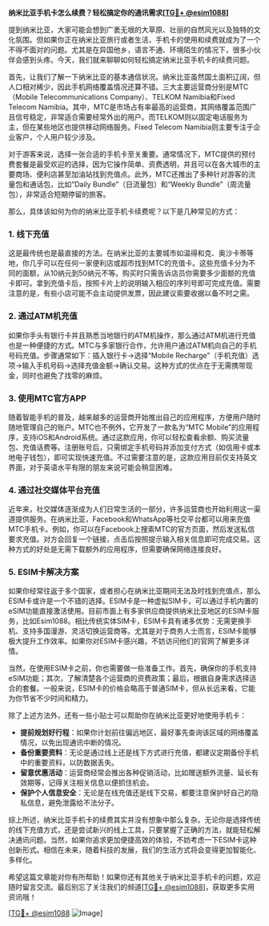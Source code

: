 **纳米比亚手机卡怎么续费？轻松搞定你的通讯需求[[TG💪+ @esim1088](https://t.me/s/esim1088)]**

提到纳米比亚，大家可能会想到广袤无垠的大草原、壮丽的自然风光以及独特的文化氛围。但如果你正在纳米比亚旅行或者生活，手机卡的使用和续费就成为了一个不得不面对的问题。尤其是在异国他乡，语言不通、环境陌生的情况下，很多小伙伴会感到头疼。今天，我们就来聊聊如何轻松搞定纳米比亚手机卡的续费问题。

首先，让我们了解一下纳米比亚的基本通信状况。纳米比亚虽然国土面积辽阔，但人口相对稀少，因此手机网络覆盖情况还算不错。三大主要运营商分别是MTC（Mobile Telecommunications Company）、TELKOM Namibia和Fixed Telecom Namibia。其中，MTC是市场占有率最高的运营商，其网络覆盖范围广且信号稳定，非常适合需要经常外出的用户。而TELKOM则以固定电话服务为主，但在某些地区也提供移动网络服务。Fixed Telecom Namibia则主要专注于企业客户，个人用户较少涉及。

对于游客来说，选择一张合适的手机卡至关重要。通常情况下，MTC提供的预付费套餐是最受欢迎的选择，因为它操作简单、资费透明，并且可以在各大城市的主要商场、便利店甚至加油站找到充值点。此外，MTC还推出了多种针对游客的流量包和通话包，比如“Daily Bundle”（日流量包）和“Weekly Bundle”（周流量包），非常适合短期停留的旅客。

那么，具体该如何为你的纳米比亚手机卡续费呢？以下是几种常见的方式：

### 1. **线下充值**
这是最传统也是最直接的方法。在纳米比亚的主要城市如温得和克、奥沙卡蒂等地，你几乎可以在任何一家便利店或超市找到MTC的充值卡。这些充值卡分为不同的面额，从10纳元到50纳元不等。购买时只需告诉店员你需要多少面额的充值卡即可。拿到充值卡后，按照卡片上的说明输入相应的序列号即可完成充值。需要注意的是，有些小店可能不会主动提供发票，因此建议索要收据以备不时之需。

### 2. **通过ATM机充值**
如果你手头有银行卡并且熟悉当地银行的ATM机操作，那么通过ATM机进行充值也是一种便捷的方式。MTC与多家银行合作，允许用户通过ATM机向自己的手机号码充值。步骤通常如下：插入银行卡→选择“Mobile Recharge”（手机充值）选项→输入手机号码→选择充值金额→确认交易。这种方式的优点在于无需携带现金，同时也避免了找零的麻烦。

### 3. **使用MTC官方APP**
随着智能手机的普及，越来越多的运营商开始推出自己的应用程序，方便用户随时随地管理自己的账户。MTC也不例外，它开发了一款名为“MTC Mobile”的应用程序，支持iOS和Android系统。通过这款应用，你可以轻松查看余额、购买流量包、充值话费等。注册账号后，只需绑定手机号码并添加支付方式（如信用卡或本地电子钱包），即可实现快速充值。不过需要注意的是，这款应用目前仅支持英文界面，对于英语水平有限的朋友来说可能会稍显困难。

### 4. **通过社交媒体平台充值**
近年来，社交媒体逐渐成为人们日常生活的一部分，许多运营商也开始利用这一渠道提供服务。在纳米比亚，Facebook和WhatsApp等社交平台都可以用来充值MTC手机卡。例如，你可以在Facebook上搜索MTC的官方页面，然后发送私信要求充值。对方会回复一个链接，点击后按照提示输入相关信息即可完成交易。这种方式的好处是无需下载额外的应用程序，但需要确保网络连接良好。

### 5. **ESIM卡解决方案**
如果你经常往返于多个国家，或者担心在纳米比亚期间无法及时找到充值点，那么ESIM卡或许是一个不错的选择。ESIM卡是一种虚拟SIM卡，可以通过手机内置的eSIM功能直接激活使用。目前市面上有多家供应商提供纳米比亚地区的ESIM卡服务，比如Esim1088。相比传统实体SIM卡，ESIM卡具有诸多优势：无需更换手机、支持多国漫游、灵活切换运营商等。尤其是对于商务人士而言，ESIM卡能够极大提升工作效率。如果你对ESIM卡感兴趣，不妨访问他们的官网了解更多详情。

当然，在使用ESIM卡之前，你也需要做一些准备工作。首先，确保你的手机支持eSIM功能；其次，了解清楚各个运营商的资费政策；最后，根据自身需求选择适合的套餐。一般来说，ESIM卡的价格会略高于普通SIM卡，但从长远来看，它能为你节省不少时间和精力。

除了上述方法外，还有一些小贴士可以帮助你在纳米比亚更好地使用手机卡：

- **提前规划好行程**：如果你计划前往偏远地区，最好事先查询该区域的网络覆盖情况，以免出现通讯中断的情况。
- **备份重要资料**：无论是通过线上还是线下方式进行充值，都建议定期备份手机中的重要资料，以防数据丢失。
- **留意优惠活动**：运营商经常会推出各种促销活动，比如赠送额外流量、延长有效期等，记得关注相关信息以便抓住机会。
- **保护个人信息安全**：无论是在线充值还是线下交易，都要注意保护好自己的隐私信息，避免泄露给不法分子。

综上所述，纳米比亚手机卡的续费其实并没有想象中那么复杂。无论你是选择传统的线下充值方式，还是尝试新兴的线上工具，只要掌握了正确的方法，就能轻松解决通讯问题。当然，如果你追求更加便捷高效的体验，不妨考虑一下ESIM卡这种创新形式。相信在未来，随着科技的发展，我们的生活方式将会变得更加智能化、多样化。

希望这篇文章能对你有所帮助！如果你还有其他关于纳米比亚手机卡的问题，欢迎随时留言交流。最后别忘了关注我们的频道[[TG💪+ @esim1088](https://t.me/s/esim1088)]，获取更多实用资讯哦！

[[TG💪+ @esim1088](https://t.me/s/esim1088) ![Image](https://i.postimg.cc/4NQfJmqS/Snipaste-2025-05-13-00-14-12.png)]